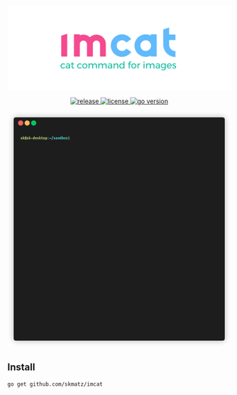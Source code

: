 <p align="center">
  <a href="https://github.com/skmatz/imcat">
    <img src="./assets/images/banner.png" width="1000" alt="banner" />
  </a>
</p>

<p align="center">
  <a href="https://github.com/skmatz/imcat/actions?query=workflow%3Abuild">
    <img
      src="https://github.com/skmatz/imcat/workflows/build/badge.svg"
      alt="release"
    />
  </a>
  <a href="./LICENSE">
    <img
      src="https://img.shields.io/github/license/skmatz/imcat"
      alt="license"
    />
  </a>
  <a href="./go.mod">
    <img
      src="https://img.shields.io/github/go-mod/go-version/skmatz/imcat"
      alt="go version"
    />
  </a>
</p>

<p align="center">
  <img src="./assets/images/demo.gif" width="640" alt="demo" />
</p>

## Install

```sh
go get github.com/skmatz/imcat
```
